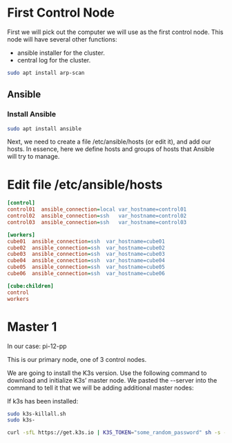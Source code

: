 # First Control Node

First we will pick out the computer we will use as the first control node.
This node will have several other functions:
- ansible installer for the cluster.
- central log for the cluster.

```bash
sudo apt install arp-scan
```

## Ansible

### Install Ansible

```bash
sudo apt install ansible
```

Next, we need to create a file /etc/ansible/hosts (or edit it), and add our hosts. In essence, here we define hosts and groups of hosts that Ansible will try to manage.

# Edit file /etc/ansible/hosts

```ini
[control]
control01  ansible_connection=local var_hostname=control01
control02  ansible_connection=ssh   var_hostname=control02
control03  ansible_connection=ssh   var_hostname=control03

[workers]
cube01  ansible_connection=ssh  var_hostname=cube01
cube02  ansible_connection=ssh  var_hostname=cube02
cube03  ansible_connection=ssh  var_hostname=cube03
cube04  ansible_connection=ssh  var_hostname=cube04
cube05  ansible_connection=ssh  var_hostname=cube05
cube06  ansible_connection=ssh  var_hostname=cube06

[cube:children]
control
workers
```

# Master 1

In our case: pi-12-pp

This is our primary node, one of 3 control nodes.

We are going to install the K3s version.
Use the following command to download and initialize K3s’ master node.
We pasted the --server into the command to tell it that we will be adding additional master nodes:

If k3s has been installed:
``` bash
sudo k3s-killall.sh
sudo k3s-
```

``` bash
curl -sfL https://get.k3s.io | K3S_TOKEN="some_random_password" sh -s - server --cluster-init --disable servicelb
```
